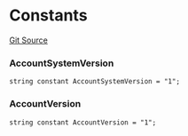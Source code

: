 # Constants
[Git Source](https://github.com/PermissionlessGames/degen-casino/blob/a5de5916419fddea1366432734c7e583b8020846/src/AccountSystem.sol)

### AccountSystemVersion

```solidity
string constant AccountSystemVersion = "1";
```

### AccountVersion

```solidity
string constant AccountVersion = "1";
```

